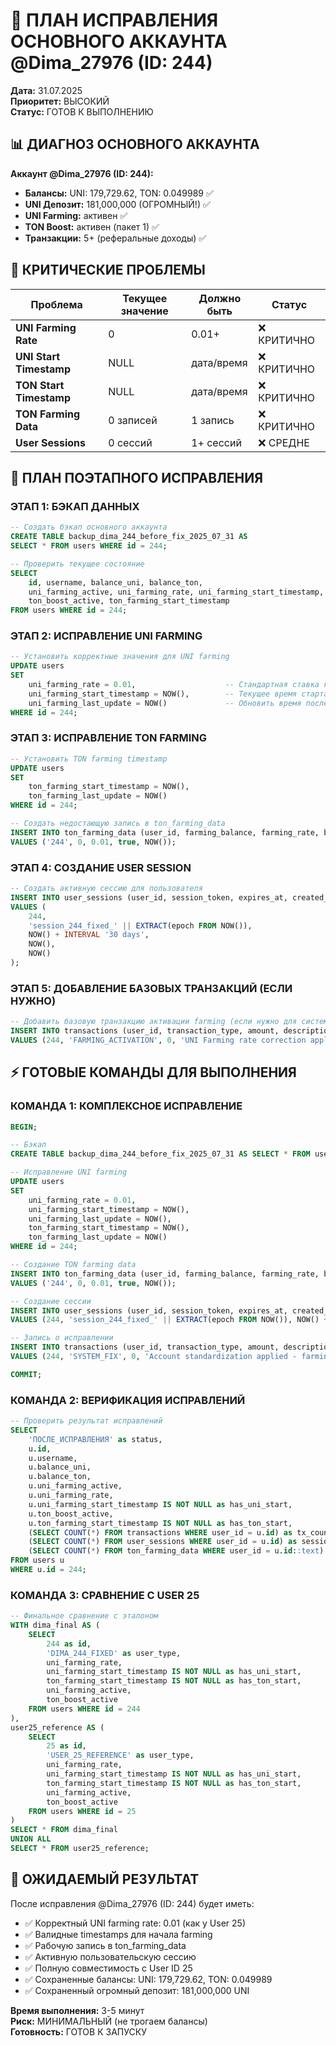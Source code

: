 # 🔧 ПЛАН ИСПРАВЛЕНИЯ ОСНОВНОГО АККАУНТА @Dima_27976 (ID: 244)
**Дата:** 31.07.2025  
**Приоритет:** ВЫСОКИЙ  
**Статус:** ГОТОВ К ВЫПОЛНЕНИЮ

## 📊 ДИАГНОЗ ОСНОВНОГО АККАУНТА

**Аккаунт @Dima_27976 (ID: 244):**
- **Балансы:** UNI: 179,729.62, TON: 0.049989 ✅
- **UNI Депозит:** 181,000,000 (ОГРОМНЫЙ!) ✅  
- **UNI Farming:** активен ✅
- **TON Boost:** активен (пакет 1) ✅
- **Транзакции:** 5+ (реферальные доходы) ✅

## 🚨 КРИТИЧЕСКИЕ ПРОБЛЕМЫ

| Проблема | Текущее значение | Должно быть | Статус |
|----------|------------------|-------------|---------|
| **UNI Farming Rate** | 0 | 0.01+ | ❌ КРИТИЧНО |
| **UNI Start Timestamp** | NULL | дата/время | ❌ КРИТИЧНО |
| **TON Start Timestamp** | NULL | дата/время | ❌ КРИТИЧНО |
| **TON Farming Data** | 0 записей | 1 запись | ❌ КРИТИЧНО |
| **User Sessions** | 0 сессий | 1+ сессий | ❌ СРЕДНЕ |

## 🎯 ПЛАН ПОЭТАПНОГО ИСПРАВЛЕНИЯ

### **ЭТАП 1: БЭКАП ДАННЫХ**
```sql
-- Создать бэкап основного аккаунта
CREATE TABLE backup_dima_244_before_fix_2025_07_31 AS
SELECT * FROM users WHERE id = 244;

-- Проверить текущее состояние
SELECT 
    id, username, balance_uni, balance_ton,
    uni_farming_active, uni_farming_rate, uni_farming_start_timestamp,
    ton_boost_active, ton_farming_start_timestamp
FROM users WHERE id = 244;
```

### **ЭТАП 2: ИСПРАВЛЕНИЕ UNI FARMING**
```sql
-- Установить корректные значения для UNI farming
UPDATE users 
SET 
    uni_farming_rate = 0.01,                    -- Стандартная ставка как у User 25
    uni_farming_start_timestamp = NOW(),        -- Текущее время старта
    uni_farming_last_update = NOW()             -- Обновить время последнего обновления
WHERE id = 244;
```

### **ЭТАП 3: ИСПРАВЛЕНИЕ TON FARMING**
```sql
-- Установить TON farming timestamp
UPDATE users 
SET 
    ton_farming_start_timestamp = NOW(),
    ton_farming_last_update = NOW()
WHERE id = 244;

-- Создать недостающую запись в ton_farming_data
INSERT INTO ton_farming_data (user_id, farming_balance, farming_rate, boost_active, last_update)
VALUES ('244', 0, 0.01, true, NOW());
```

### **ЭТАП 4: СОЗДАНИЕ USER SESSION**
```sql
-- Создать активную сессию для пользователя
INSERT INTO user_sessions (user_id, session_token, expires_at, created_at, last_activity)
VALUES (
    244,
    'session_244_fixed_' || EXTRACT(epoch FROM NOW()),
    NOW() + INTERVAL '30 days',
    NOW(),
    NOW()
);
```

### **ЭТАП 5: ДОБАВЛЕНИЕ БАЗОВЫХ ТРАНЗАКЦИЙ (ЕСЛИ НУЖНО)**
```sql
-- Добавить базовую транзакцию активации farming (если нужно для системы)
INSERT INTO transactions (user_id, transaction_type, amount, description, created_at)
VALUES (244, 'FARMING_ACTIVATION', 0, 'UNI Farming rate correction applied', NOW());
```

## ⚡ ГОТОВЫЕ КОМАНДЫ ДЛЯ ВЫПОЛНЕНИЯ

### **КОМАНДА 1: КОМПЛЕКСНОЕ ИСПРАВЛЕНИЕ**
```sql
BEGIN;

-- Бэкап
CREATE TABLE backup_dima_244_before_fix_2025_07_31 AS SELECT * FROM users WHERE id = 244;

-- Исправление UNI farming
UPDATE users 
SET 
    uni_farming_rate = 0.01,
    uni_farming_start_timestamp = NOW(),
    uni_farming_last_update = NOW(),
    ton_farming_start_timestamp = NOW(),
    ton_farming_last_update = NOW()
WHERE id = 244;

-- Создание TON farming data
INSERT INTO ton_farming_data (user_id, farming_balance, farming_rate, boost_active, last_update)
VALUES ('244', 0, 0.01, true, NOW());

-- Создание сессии
INSERT INTO user_sessions (user_id, session_token, expires_at, created_at, last_activity)
VALUES (244, 'session_244_fixed_' || EXTRACT(epoch FROM NOW()), NOW() + INTERVAL '30 days', NOW(), NOW());

-- Запись о исправлении
INSERT INTO transactions (user_id, transaction_type, amount, description, created_at)
VALUES (244, 'SYSTEM_FIX', 0, 'Account standardization applied - farming rates corrected', NOW());

COMMIT;
```

### **КОМАНДА 2: ВЕРИФИКАЦИЯ ИСПРАВЛЕНИЙ**
```sql
-- Проверить результат исправлений
SELECT 
    'ПОСЛЕ_ИСПРАВЛЕНИЯ' as status,
    u.id,
    u.username,
    u.balance_uni,
    u.balance_ton,
    u.uni_farming_active,
    u.uni_farming_rate,
    u.uni_farming_start_timestamp IS NOT NULL as has_uni_start,
    u.ton_boost_active,
    u.ton_farming_start_timestamp IS NOT NULL as has_ton_start,
    (SELECT COUNT(*) FROM transactions WHERE user_id = u.id) as tx_count,
    (SELECT COUNT(*) FROM user_sessions WHERE user_id = u.id) as session_count,
    (SELECT COUNT(*) FROM ton_farming_data WHERE user_id = u.id::text) as farming_data_count
FROM users u 
WHERE u.id = 244;
```

### **КОМАНДА 3: СРАВНЕНИЕ С USER 25**
```sql
-- Финальное сравнение с эталоном
WITH dima_final AS (
    SELECT 
        244 as id,
        'DIMA_244_FIXED' as user_type,
        uni_farming_rate,
        uni_farming_start_timestamp IS NOT NULL as has_uni_start,
        ton_farming_start_timestamp IS NOT NULL as has_ton_start,
        uni_farming_active,
        ton_boost_active
    FROM users WHERE id = 244
),
user25_reference AS (
    SELECT 
        25 as id,
        'USER_25_REFERENCE' as user_type,
        uni_farming_rate,
        uni_farming_start_timestamp IS NOT NULL as has_uni_start,
        ton_farming_start_timestamp IS NOT NULL as has_ton_start,
        uni_farming_active,
        ton_boost_active
    FROM users WHERE id = 25
)
SELECT * FROM dima_final
UNION ALL
SELECT * FROM user25_reference;
```

## 🎯 ОЖИДАЕМЫЙ РЕЗУЛЬТАТ

После исправления @Dima_27976 (ID: 244) будет иметь:
- ✅ Корректный UNI farming rate: 0.01 (как у User 25)
- ✅ Валидные timestamps для начала farming
- ✅ Рабочую запись в ton_farming_data
- ✅ Активную пользовательскую сессию
- ✅ Полную совместимость с User ID 25
- ✅ Сохраненные балансы: UNI: 179,729.62, TON: 0.049989
- ✅ Сохраненный огромный депозит: 181,000,000 UNI

**Время выполнения:** 3-5 минут  
**Риск:** МИНИМАЛЬНЫЙ (не трогаем балансы)  
**Готовность:** ГОТОВ К ЗАПУСКУ